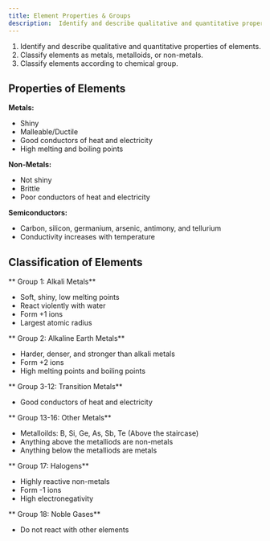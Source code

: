 ```yaml
---
title: Element Properties & Groups
description:  Identify and describe qualitative and quantitative properties of elements classify elements as metals/metalloids/non-metals and classify elements according to chemical group
---
```


1. Identify and describe qualitative and quantitative properties of elements.
2. Classify elements as metals, metalloids, or non-metals.
3. Classify elements according to chemical group.

## Properties of Elements

**Metals:**
- Shiny
- Malleable/Ductile
- Good conductors of heat and electricity
- High melting and boiling points

**Non-Metals:**
- Not shiny
- Brittle
- Poor conductors of heat and electricity

**Semiconductors:**
- Carbon, silicon, germanium, arsenic, antimony, and tellurium
- Conductivity increases with temperature

## Classification of Elements

** Group 1: Alkali Metals** 
- Soft, shiny, low melting points
- React violently with water
- Form +1 ions
- Largest atomic radius

** Group 2: Alkaline Earth Metals**
- Harder, denser, and stronger than alkali metals
- Form +2 ions
- High melting points and boiling points

** Group 3-12: Transition Metals**
- Good conductors of heat and electricity

** Group 13-16: Other Metals**
- Metalloilds: B, Si, Ge, As, Sb, Te (Above the staircase)
- Anything above the metalliods are non-metals
- Anything below the metalliods are metals

** Group 17: Halogens**
- Highly reactive non-metals
- Form -1 ions
- High electronegativity

** Group 18: Noble Gases**
- Do not react with other elements

